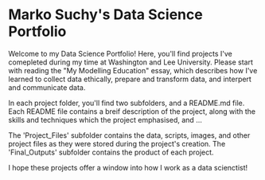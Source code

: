 # Marko Suchy's Data Science Portfolio
Welcome to my Data Science Portfolio! Here, you'll find projects I've comepleted during my time at Washington and Lee University. Please start with reading the "My Modelling Education" essay, which describes how I've learned to collect data ethically, prepare and transform data, and interpert and communicate data.


In each project folder, you'll find two subfolders, and a README.md file. Each README file contains a breif description of the project, along with the skills and techniques which the project emphasised, and ...

The 'Project_Files' subfolder contains the data, scripts, images, and other project files as they were stored during the project's creation. The 'Final_Outputs' subfolder contains the product of each project. 

I hope these projects offer a window into how I work as a data scienctist!
